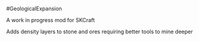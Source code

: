 #GeologicalExpansion

A work in progress mod for SKCraft

Adds density layers to stone and ores requiring better tools to mine deeper